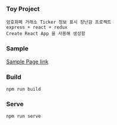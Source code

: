 ### Toy Project
    암호화폐 거래소 Ticker 정보 표시 장난감 프로젝트
    express + react + redux
    Create React App 을 사용해 생성함

### Sample
[Sample Page link](http://pchecker.ap-northeast-2.elasticbeanstalk.com/)

### Build
    npm run build

### Serve
    npm run serve
    
    

